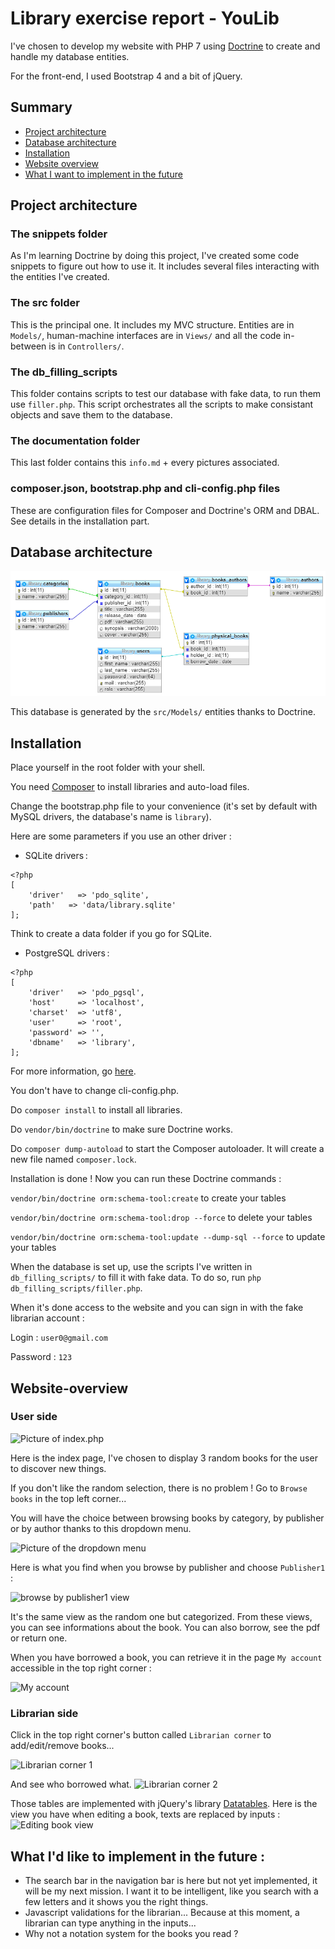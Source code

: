 # Library exercise report - YouLib

I've chosen to develop my website with PHP 7 using [Doctrine](https://www.doctrine-project.org/index.html) to create and handle my database entities.

For the front-end, I used Bootstrap 4 and a bit of jQuery.


## Summary

* [Project architecture](#Project-architecture)
* [Database architecture](#Database-architecture)
* [Installation](#Installation)
* [Website overview](#Website-overview)
* [What I want to implement in the future](#What-I-want-to-implement-in-the-future)


## Project architecture
### The snippets folder 
As I'm learning Doctrine by doing this project, I've created some code snippets to figure out how to use it. It includes several files interacting with the entities I've created.

### The src folder
This is the principal one. It includes my MVC structure. Entities are in ```Models/```, human-machine interfaces are in ```Views/``` and all the code in-between is in ```Controllers/```.

### The db_filling_scripts
This folder contains scripts to test our database with fake data, to run them use ```filler.php```. This script orchestrates all the scripts to make consistant objects and save them to the database.

### The documentation folder
This last folder contains this ```info.md``` + every pictures associated.


### composer.json, bootstrap.php and cli-config.php files
These are configuration files for Composer and Doctrine's ORM and DBAL. See details in the installation part.


## Database architecture
![Picture of the database schema.](database_schema.png "Database schema")

This database is generated by the ```src/Models/``` entities thanks to Doctrine.


## Installation

Place yourself in the root folder with your shell.

You need [Composer](https://getcomposer.org/) to install libraries and auto-load files.

Change the bootstrap.php file to your convenience (it's set by default with MySQL drivers, the database's name is ```library```). 

Here are some parameters if you use an other driver :

- SQLite drivers :

```
<?php
[
    'driver'   => 'pdo_sqlite',
    'path'   => 'data/library.sqlite'
];
```

Think to create a data folder if you go for SQLite.

- PostgreSQL drivers :

```
<?php
[
    'driver'   => 'pdo_pgsql',
    'host'     => 'localhost',
    'charset'  => 'utf8',
    'user'     => 'root',
    'password' => '',
    'dbname'   => 'library',
];
```

For more information, go [here](https://www.doctrine-project.org/projects/doctrine-dbal/en/latest/reference/configuration.html).

You don't have to change cli-config.php.

Do ```composer install``` to install all libraries.

Do ```vendor/bin/doctrine``` to make sure Doctrine works.

Do ```composer dump-autoload``` to start the Composer autoloader. It will create a new file named ```composer.lock```.

Installation is done ! Now you can run these Doctrine commands : 

```vendor/bin/doctrine orm:schema-tool:create``` to create your tables

```vendor/bin/doctrine orm:schema-tool:drop --force``` to delete your tables

```vendor/bin/doctrine orm:schema-tool:update --dump-sql --force``` to update your tables



When the database is set up, use the scripts I've written in ```db_filling_scripts/``` to fill it with fake data. 
To do so, run ```php db_filling_scripts/filler.php```.

When it's done access to the website and you can sign in with the fake librarian account :
 
 Login : ```user0@gmail.com```

Password : ```123```


## Website-overview

### User side

![Picture of index.php](index.PNG "index")

Here is the index page, I've chosen to display 3 random books for the user to discover new things.

If you don't like the random selection, there is no problem ! Go to ```Browse books``` in the top left corner...

You will have the choice between browsing books by category, by publisher or by author thanks to this dropdown menu.

![Picture of the dropdown menu](dropdown_menu.PNG "dropdown_menu")

Here is what you find when you browse by publisher and choose ```Publisher1``` :

![browse by publisher1 view](browse_by_publisher1.png "browse_by_publisher1")

It's the same view as the random one but categorized.
From these views, you can see informations about the book. You can also borrow, see the pdf or return one.

When you have borrowed a book, you can retrieve it in the page ```My account``` accessible in the top right corner :

 ![My account](my_account.PNG "my_account")

### Librarian side

Click in the top right corner's button called ```Librarian corner``` to add/edit/remove books...

 ![Librarian corner 1](librarian_corner_1.PNG "librarian_corner_1")

And see who borrowed what.
 ![Librarian corner 2](librarian_corner_2.PNG "librarian_corner_2")
 
Those tables are implemented with jQuery's library [Datatables](https://datatables.net/). 
Here is the view you have when editing a book, texts are replaced by inputs : 
  ![Editing book view](editing_book.PNG "editing_book")
  

## What I'd like to implement in the future : 

- The search bar in the navigation bar is here but not yet implemented, it will be my next mission. I want it to be
intelligent, like you search with a few letters and it shows you the right things.
- Javascript validations for the librarian... Because at this moment, a librarian can type anything in the inputs...
- Why not a notation system for the books you read ?